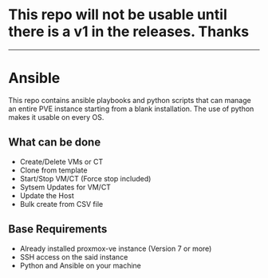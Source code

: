 # This repo will not be usable until there is a v1 in the releases. Thanks

---

# Ansible

This repo contains ansible playbooks and python scripts that can manage an entire PVE instance starting from a blank installation.
The use of python makes it usable on every OS.

## What can be done
- Create/Delete VMs or CT
- Clone from template
- Start/Stop VM/CT (Force stop included)
- Sytsem Updates for VM/CT
- Update the Host
- Bulk create from CSV file

## Base Requirements
- Already installed proxmox-ve instance (Version 7 or more)
- SSH access on the said instance
- Python and Ansible on your machine

